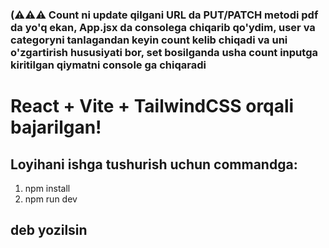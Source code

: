 ### (⚠️⚠️⚠️ Count ni update qilgani URL da PUT/PATCH metodi pdf da yo'q ekan, App.jsx da consolega chiqarib qo'ydim, user va categoryni tanlagandan keyin count kelib chiqadi va uni o'zgartirish hususiyati bor, set bosilganda usha count inputga kiritilgan qiymatni console ga chiqaradi
# React + Vite + TailwindCSS orqali bajarilgan!

## Loyihani ishga tushurish uchun commandga:
 1. npm install
 2. npm run dev
## deb yozilsin
